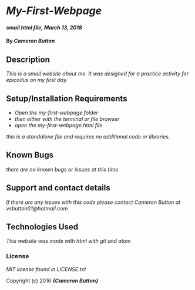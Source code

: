 # _My-First-Webpage_

#### _small html file, March 13, 2018_

#### By _**Cameron Button**_

## Description

_This is a small website about me.  It was designed for a practice activity for epicodus on my first day._

## Setup/Installation Requirements

* _Open the my-first-webpage folder_
* _then either with the terminal or file browser_
* _open the my-first-webpage.html file_

_this is a standalone file and requires no additional code or libraries._

## Known Bugs

_there are no known bugs or issues at this time_

## Support and contact details

_If there are any issues with this code please contact Cameron Button at vsbutton01@hotmail.com_

## Technologies Used

_This website was made with html with git and atom_

### License

*MIT license found in LICENSE.txt*

Copyright (c) 2016 **_{Cameron Button}_**
